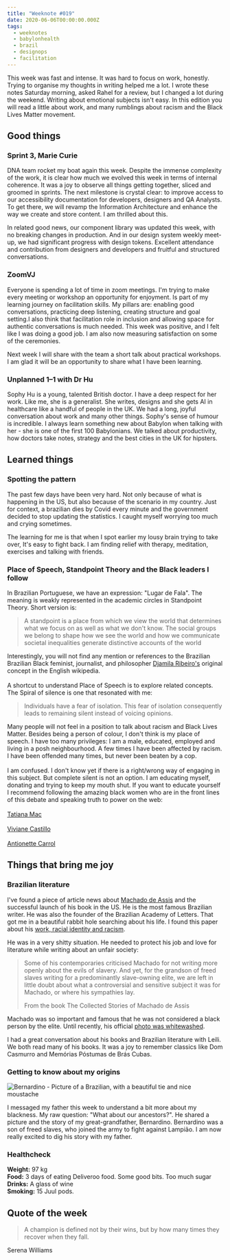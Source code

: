 ```yaml
---
title: "Weeknote #019"
date: 2020-06-06T00:00:00.000Z
tags:
  - weeknotes
  - babylonhealth
  - brazil
  - designops
  - facilitation
---
```

This week was fast and intense. It was hard to focus on work, honestly. Trying to organise my thoughts in writing helped me a lot. I wrote these notes Saturday morning, asked Rahel for a review, but I changed a lot during the weekend. Writing about emotional subjects isn't easy. In this edition you will read a little about work, and many rumblings about racism and the Black Lives Matter movement. 

## Good things

### Sprint 3, Marie Curie

DNA team rocket my boat again this week. Despite the immense complexity of the work, it is clear how much we evolved this week in terms of internal coherence. It was a joy to observe all things getting together, sliced and groomed in sprints. The next milestone is crystal clear: to improve access to our accessibility documentation for developers, designers and QA Analysts. To get there, we will revamp the Information Architecture and enhance the way we create and store content. I am thrilled about this. 

In related good news, our component library was updated this week, with no breaking changes in production. And in our design system weekly meet-up, we had significant progress with design tokens. Excellent attendance and contribution from designers and developers and fruitful and structured conversations. 

### **ZoomVJ**

Everyone is spending a lot of time in zoom meetings. I'm trying to make every meeting or workshop an opportunity for enjoyment. Is part of my learning journey on facilitation skills. My pillars are: enabling good conversations, practicing deep listening, creating structure and goal setting.I also think that facilitation role in inclusion and allowing space for authentic conversations is much needed. This week was positive, and I felt like I was doing a good job. I am also now measuring satisfaction on some of the ceremonies.

Next week I will share with the team a short talk about practical workshops. I am glad it will be an opportunity to share what I have been learning.

### **Unplanned 1–1 with Dr Hu**

Sophy Hu is a young, talented British doctor. I have a deep respect for her work. Like me, she is a generalist. She writes, designs and she gets AI in healthcare like a handful of people in the UK. We had a long, joyful conversation about work and many other things. Sophy's sense of humour is incredible. I always learn something new about Babylon when talking with her - she is one of the first 100 Babylonians. We talked about productivity, how doctors take notes, strategy and the best cities in the UK for hipsters.

## Learned things

### **Spotting the pattern**

The past few days have been very hard. Not only because of what is happening in the US, but also because of the scenario in my country. Just for context, a brazilian dies by Covid every minute and the government decided to stop updating the statistics. I caught myself worrying too much and crying sometimes. 

The learning for me is that when I spot earlier my lousy brain trying to take over, It's easy to fight back. I am finding relief with therapy, meditation, exercises and talking with friends.  

### **Place of Speech, Standpoint Theory and the Black leaders I follow**

In Brazilian Portuguese, we have an expression: "Lugar de Fala". The meaning is weakly represented in the academic circles in Standpoint Theory. Short version is: 

> A standpoint is a place from which we view the world that determines what we focus on as well as what we don't know. The social groups we belong to shape how we see the world and how we communicate societal inequalities generate distinctive accounts of the world

Interestingly, you will not find any mention or references to the Brazilian Brazilian Black feminist, journalist, and philosopher [Djamila Ribeiro's](https://en.wikipedia.org/wiki/Djamila_Ribeiro) original concept in the English wikipedia. \
\
A shortcut to understand Place of Speech is to explore related concepts. The Spiral of silence is one that resonated with me:

> Individuals have a fear of isolation. This fear of isolation consequently leads to remaining silent instead of voicing opinions.

Many people will not feel in a position to talk about racism and Black Lives Matter. Besides being a person of colour, I don't think is my place of speech. I have too many privileges: I am a male, educated, employed and living in a posh neighbourhood. A few times I have been affected by racism. I have been offended many times,  but never been beaten by a cop. \
\
I am confused. I don't know yet if there is a right/wrong way of engaging in this subject. But complete silent is not an option. I am educating myself, donating and trying to keep my mouth shut. If you want to educate yourself I recommend following the amazing black women who are in the front lines of this debate and speaking truth to power on the web: \
\
[Tatiana Mac](https://twitter.com/TatianaTMac?s=20)\
\
[Viviane Castillo](https://twitter.com/vcastillo630?s=20)\
\
[Antionette Carrol](https://twitter.com/acarrolldesign?s=20)

## Things that bring me joy

### **Brazilian literature**

I've found a piece of article news about [Machado de Assis](https://www.newyorker.com/magazine/2018/07/09/hes-one-of-brazils-greatest-writers-why-isnt-machado-de-assis-more-widely-read) and the successful launch of his book in the US. He is the most famous Brazilian writer. He was also the founder of the Brazilian Academy of Letters. That got me in a beautiful rabbit hole searching about his life. I found this paper about his [work, racial identity and racism](http://www.psupress.org/books/titles/978-0-271-05246-5.html).

He was in a very shitty situation. He needed to protect his job and love for literature while writing about an unfair society:

> Some of his contemporaries criticised Machado for not writing more openly about the evils of slavery. And yet, for the grandson of freed slaves writing for a predominantly slave-owning elite, we are left in little doubt about what a controversial and sensitive subject it was for Machado, or where his sympathies lay.
>
> From the book The Collected Stories of Machado de Assis

Machado was so important and famous that he was not considered a black person by the elite. Until recently, his official [photo was whitewashed](https://www.nytimes.com/2019/06/14/books/brazil-machado-de-assis.html).

I had a great conversation about his books and Brazilian literature with Leili. We both read many of his books. It was a joy to remember classics like Dom Casmurro and Memórias Póstumas de Brás Cubas. 

### **Getting to know about my origins**

![Bernardino - Picture of  a Brazilian, with a beautiful tie and nice moustache](/images/photo-2020-06-04-14-17-18.jpg "Bernardino")

I messaged my father this week to understand a bit more about my blackness. My raw question: "What about our ancestors?". He shared a picture and the story of my great-grandfather, Bernardino. Bernardino was a son of freed slaves, who joined the army to fight against Lampião. I am now really excited to dig his story with my father.

### **Healthcheck**

**Weight:** 97 kg \
**Food:** 3 days of eating Deliveroo food. Some good bits. Too much sugar\
**Drinks:** A glass of wine\
**Smoking:** 15 Juul pods.

## Quote of the week

> A champion is defined not by their wins, but by how many times they recover when they fall.

Serena Williams
